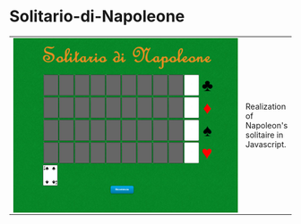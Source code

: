 # Solitario-di-Napoleone

<table>
  <td width="600" align="center">
    <img src="/img/screen.PNG" height="fill" width="fill" align="center">
  </td>
  <td>
    Realization of Napoleon's solitaire in Javascript.
  </td>
</table>
